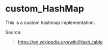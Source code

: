 # custom_HashMap

This is a custom hashmap implementation. 

Source: 
> https://en.wikipedia.org/wiki/Hash_table
